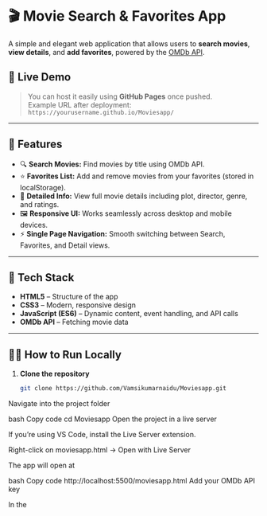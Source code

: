 # 🎬 Movie Search & Favorites App

A simple and elegant web application that allows users to **search movies**, **view details**, and **add favorites**, powered by the [OMDb API](https://www.omdbapi.com/).

## 🚀 Live Demo
> You can host it easily using **GitHub Pages** once pushed.  
> Example URL after deployment:  
> `https://yourusername.github.io/Moviesapp/`

---

## 📖 Features

- 🔍 **Search Movies:** Find movies by title using OMDb API.  
- ⭐ **Favorites List:** Add and remove movies from your favorites (stored in localStorage).  
- 🧾 **Detailed Info:** View full movie details including plot, director, genre, and ratings.  
- 🖼️ **Responsive UI:** Works seamlessly across desktop and mobile devices.  
- ⚡ **Single Page Navigation:** Smooth switching between Search, Favorites, and Detail views.  

---

## 🧰 Tech Stack

- **HTML5** – Structure of the app  
- **CSS3** – Modern, responsive design  
- **JavaScript (ES6)** – Dynamic content, event handling, and API calls  
- **OMDb API** – Fetching movie data

---

## 🧑‍💻 How to Run Locally

1. **Clone the repository**
   ```bash
   git clone https://github.com/Vamsikumarnaidu/Moviesapp.git
Navigate into the project folder

bash
Copy code
cd Moviesapp
Open the project in a live server

If you’re using VS Code, install the Live Server extension.

Right-click on moviesapp.html → Open with Live Server

The app will open at

bash
Copy code
http://localhost:5500/moviesapp.html
Add your OMDb API key

In the <script> section, replace this line with your own key:

js
Copy code
const API_KEY = 'your_omdb_api_key_here';
🖼️ Screenshots
Search Page	Movie Details	Favorites Page

🧠 Folder Structure
csharp
Copy code
Moviesapp/
│
├── moviesapp.html      # Main HTML file
├── README.md           # Project documentation
└── (optionally add) style.css / script.js  # if separated
📡 API Reference
Endpoint:

ruby
Copy code
https://www.omdbapi.com/?apikey=YOUR_API_KEY&s=movie_name
s → Search movies by title

i → Get movie details by IMDb ID

Example:

ruby
Copy code
https://www.omdbapi.com/?apikey=b621611&s=avengers
📈 Future Enhancements
🔐 User authentication for personal lists

🌐 Dark mode toggle

🗂️ Pagination and infinite scroll for search results

📦 Database integration to store user favorites online

👨‍💻 Author
Vamsi Kumar Naidu
📧 Contact Me
🌐 GitHub Profile

📝 License
This project is licensed under the MIT License – feel free to use and modify it.
